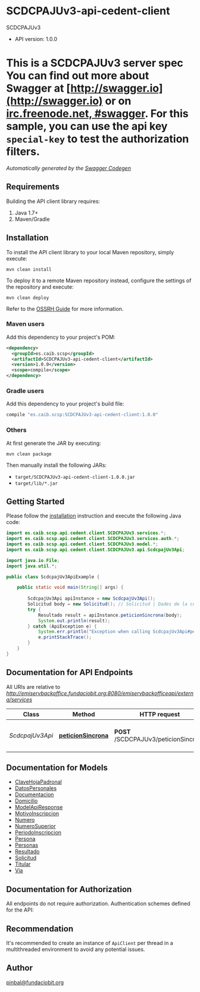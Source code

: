 # SCDCPAJUv3-api-cedent-client

SCDCPAJUv3
- API version: 1.0.0

# This is a SCDCPAJUv3 server spec You can find out more about Swagger at [http://swagger.io](http://swagger.io) or on [irc.freenode.net, #swagger](http://swagger.io/irc/). For this sample, you can use the api key `special-key` to test the authorization filters.


*Automatically generated by the [Swagger Codegen](https://github.com/swagger-api/swagger-codegen)*


## Requirements

Building the API client library requires:
1. Java 1.7+
2. Maven/Gradle

## Installation

To install the API client library to your local Maven repository, simply execute:

```shell
mvn clean install
```

To deploy it to a remote Maven repository instead, configure the settings of the repository and execute:

```shell
mvn clean deploy
```

Refer to the [OSSRH Guide](http://central.sonatype.org/pages/ossrh-guide.html) for more information.

### Maven users

Add this dependency to your project's POM:

```xml
<dependency>
  <groupId>es.caib.scsp</groupId>
  <artifactId>SCDCPAJUv3-api-cedent-client</artifactId>
  <version>1.0.0</version>
  <scope>compile</scope>
</dependency>
```

### Gradle users

Add this dependency to your project's build file:

```groovy
compile "es.caib.scsp:SCDCPAJUv3-api-cedent-client:1.0.0"
```

### Others

At first generate the JAR by executing:

```shell
mvn clean package
```

Then manually install the following JARs:

* `target/SCDCPAJUv3-api-cedent-client-1.0.0.jar`
* `target/lib/*.jar`

## Getting Started

Please follow the [installation](#installation) instruction and execute the following Java code:

```java
import es.caib.scsp.api.cedent.client.SCDCPAJUv3.services.*;
import es.caib.scsp.api.cedent.client.SCDCPAJUv3.services.auth.*;
import es.caib.scsp.api.cedent.client.SCDCPAJUv3.model.*;
import es.caib.scsp.api.cedent.client.SCDCPAJUv3.api.ScdcpajUv3Api;

import java.io.File;
import java.util.*;

public class ScdcpajUv3ApiExample {

    public static void main(String[] args) {
        
        ScdcpajUv3Api apiInstance = new ScdcpajUv3Api();
        Solicitud body = new Solicitud(); // Solicitud | Dades de la consulta
        try {
            Resultado result = apiInstance.peticionSincrona(body);
            System.out.println(result);
        } catch (ApiException e) {
            System.err.println("Exception when calling ScdcpajUv3Api#peticionSincrona");
            e.printStackTrace();
        }
    }
}
```

## Documentation for API Endpoints

All URIs are relative to *http://emiservbackoffice.fundaciobit.org:8080/emiservbackofficeapi/externa/services*

Class | Method | HTTP request | Description
------------ | ------------- | ------------- | -------------
*ScdcpajUv3Api* | [**peticionSincrona**](docs/ScdcpajUv3Api.md#peticionSincrona) | **POST** /SCDCPAJUv3/peticionSincrona | Realitza una consulta al cedent

## Documentation for Models

 - [ClaveHojaPadronal](docs/ClaveHojaPadronal.md)
 - [DatosPersonales](docs/DatosPersonales.md)
 - [Documentacion](docs/Documentacion.md)
 - [Domicilio](docs/Domicilio.md)
 - [ModelApiResponse](docs/ModelApiResponse.md)
 - [MotivoInscripcion](docs/MotivoInscripcion.md)
 - [Numero](docs/Numero.md)
 - [NumeroSuperior](docs/NumeroSuperior.md)
 - [PeriodoInscripcion](docs/PeriodoInscripcion.md)
 - [Persona](docs/Persona.md)
 - [Personas](docs/Personas.md)
 - [Resultado](docs/Resultado.md)
 - [Solicitud](docs/Solicitud.md)
 - [Titular](docs/Titular.md)
 - [Via](docs/Via.md)

## Documentation for Authorization

All endpoints do not require authorization.
Authentication schemes defined for the API:

## Recommendation

It's recommended to create an instance of `ApiClient` per thread in a multithreaded environment to avoid any potential issues.

## Author

pinbal@fundaciobit.org
